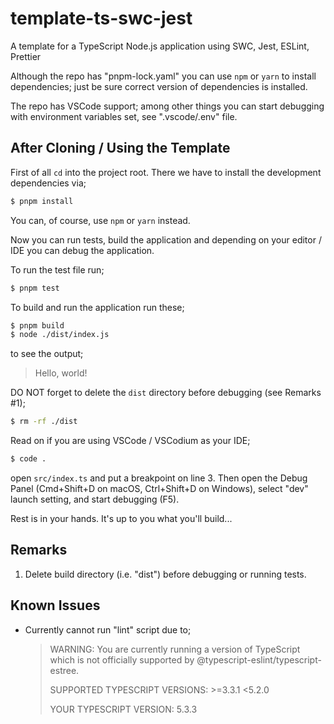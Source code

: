 # template-ts-swc-jest

A template for a TypeScript Node.js application using SWC, Jest, ESLint, Prettier

Although the repo has "pnpm-lock.yaml" you can use `npm` or `yarn` to install
dependencies; just be sure correct version of dependencies is installed.

The repo has VSCode support; among other things you can start debugging with
environment variables set, see ".vscode/.env" file.

## After Cloning / Using the Template

First of all `cd` into the project root. There we have to install the development dependencies via;

```bash
$ pnpm install
```

You can, of course, use `npm` or `yarn` instead.

Now you can run tests, build the application and depending on your editor / IDE you can debug the application.

To run the test file run;

```bash
$ pnpm test
```

To build and run the application run these;

```bash
$ pnpm build
$ node ./dist/index.js
```

to see the output;

> Hello, world!

DO NOT forget to delete the `dist` directory before debugging (see Remarks #1);

```bash
$ rm -rf ./dist
```

Read on if you are using VSCode / VSCodium as your IDE;

```bash
$ code .
```

open `src/index.ts` and put a breakpoint on line 3. Then open the Debug Panel (Cmd+Shift+D on macOS, Ctrl+Shift+D on Windows), select "dev" launch setting, and start debugging (F5).

Rest is in your hands. It's up to you what you'll build...

## Remarks

1. Delete build directory (i.e. "dist") before debugging or running tests.

## Known Issues

* Currently cannot run "lint" script due to;
  > WARNING: You are currently running a version of TypeScript which is not officially supported by @typescript-eslint/typescript-estree.
  >
  > SUPPORTED TYPESCRIPT VERSIONS: >=3.3.1 <5.2.0
  >
  > YOUR TYPESCRIPT VERSION: 5.3.3

